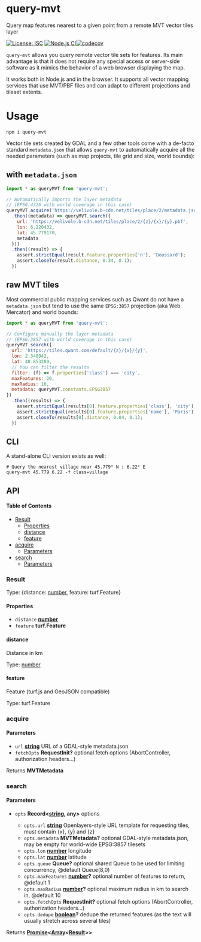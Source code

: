 # query-mvt

Query map features nearest to a given point from a remote MVT vector tiles layer

[![License: ISC](https://img.shields.io/github/license/mmomtchev/query-mvt)](https://github.com/mmomtchev/query-mvt/blob/master/LICENSE)
[![Node.js CI](https://github.com/mmomtchev/query-mvt/actions/workflows/node.js.yml/badge.svg)](https://github.com/mmomtchev/query-mvt/actions/workflows/node.js.yml)[![codecov](https://codecov.io/gh/mmomtchev/query-mvt/branch/main/graph/badge.svg?token=oT28J2XMYB)](https://codecov.io/gh/mmomtchev/query-mvt)

`query-mvt` allows you query remote vector tile sets for features. Its main advantage is that it does not require any special access or server-side software as it mimics the behavior of a web browser displaying the map.

It works both in Node.js and in the browser. It supports all vector mapping services that use MVT/PBF files and can adapt to different projections and tileset extents.

# Usage

```shell
npm i query-mvt
```

Vector tile sets created by GDAL and a few other tools come with a de-facto standard `metadata.json` that allows `query-mvt` to automatically acquire all the needed parameters (such as map projects, tile grid and size, world bounds):

## with `metadata.json`

```js
import * as queryMVT from 'query-mvt';

// Automatically imports the layer metadata
// (EPSG:4326 with world coverage in this case)
queryMVT.acquire('https://velivole.b-cdn.net/tiles/place/2/metadata.json')
  .then((metadata) => queryMVT.search({
    url: 'https://velivole.b-cdn.net/tiles/place/2/{z}/{x}/{y}.pbf',
    lon: 6.220432,
    lat: 45.779170,
    metadata
  }))
  .then((result) => {
    assert.strictEqual(result.feature.properties['n'], 'Doussard');
    assert.closeTo(result.distance, 0.34, 0.1);
  })
```

## raw MVT tiles

Most commercial public mapping services such as Qwant do not have a `metadata.json` but tend to use the same `EPSG:3857` projection (aka Web Mercator) and world bounds:

```js
import * as queryMVT from 'query-mvt';

// Configure manually the layer metadata
// (EPSG:3857 with world coverage in this case)
queryMVT.search({
  url: 'https://tiles.qwant.com/default/{z}/{x}/{y}',
  lon: 2.348942,
  lat: 48.853289,
  // You can filter the results
  filter: (f) => f.properties['class'] === 'city',
  maxFeatures: 20,
  maxRadius: 10,
  metadata: queryMVT.constants.EPSG3857
})
  .then((results) => {
    assert.strictEqual(results[0].feature.properties['class'], 'city');
    assert.strictEqual(results[0].feature.properties['name'], 'Paris');
    assert.closeTo(results[0].distance, 0.04, 0.1);
  })
```

## CLI

A stand-alone CLI version exists as well:

```shell
# Query the nearest village near 45.779° N : 6.22° E
query-mvt 45.779 6.22 -f class=village
```

## API

<!-- Generated by documentation.js. Update this documentation by updating the source code. -->

#### Table of Contents

*   [Result](#result)
    *   [Properties](#properties)
    *   [distance](#distance)
    *   [feature](#feature)
*   [acquire](#acquire)
    *   [Parameters](#parameters)
*   [search](#search)
    *   [Parameters](#parameters-1)

### Result

Type: {distance: [number](https://developer.mozilla.org/docs/Web/JavaScript/Reference/Global_Objects/Number), feature: turf.Feature}

#### Properties

*   `distance` **[number](https://developer.mozilla.org/docs/Web/JavaScript/Reference/Global_Objects/Number)**&#x20;
*   `feature` **turf.Feature**&#x20;

#### distance

Distance in km

Type: [number](https://developer.mozilla.org/docs/Web/JavaScript/Reference/Global_Objects/Number)

#### feature

Feature (turf.js and GeoJSON compatible)

Type: turf.Feature

### acquire

#### Parameters

*   `url` **[string](https://developer.mozilla.org/docs/Web/JavaScript/Reference/Global_Objects/String)** URL of a GDAL-style metadata.json
*   `fetchOpts` **RequestInit?** optional fetch options (AbortController, authorization headers...)

Returns **MVTMetadata**&#x20;

### search

#### Parameters

*   `opts` **Record<[string](https://developer.mozilla.org/docs/Web/JavaScript/Reference/Global_Objects/String), any>** options

    *   `opts.url` **[string](https://developer.mozilla.org/docs/Web/JavaScript/Reference/Global_Objects/String)** Openlayers-style URL template for requesting tiles, must contain {x}, {y} and {z}
    *   `opts.metadata` **MVTMetadata?** optional GDAL-style metadata.json, may be empty for world-wide EPSG:3857 tilesets
    *   `opts.lon` **[number](https://developer.mozilla.org/docs/Web/JavaScript/Reference/Global_Objects/Number)** longitude
    *   `opts.lat` **[number](https://developer.mozilla.org/docs/Web/JavaScript/Reference/Global_Objects/Number)** latitude
    *   `opts.queue` **Queue?** optional shared Queue to be used for limiting concurrency, @default Queue(8,0)
    *   `opts.maxFeatures` **[number](https://developer.mozilla.org/docs/Web/JavaScript/Reference/Global_Objects/Number)?** optional number of features to return, @default 1
    *   `opts.maxRadius` **[number](https://developer.mozilla.org/docs/Web/JavaScript/Reference/Global_Objects/Number)?** optional maximum radius in km to search in, @default 10
    *   `opts.fetchOpts` **RequestInit?** optional fetch options (AbortController, authorization headers...)
    *   `opts.dedupe` **[boolean](https://developer.mozilla.org/docs/Web/JavaScript/Reference/Global_Objects/Boolean)?** dedupe the returned features (as the text will usually stretch across several tiles)

Returns **[Promise](https://developer.mozilla.org/docs/Web/JavaScript/Reference/Global_Objects/Promise)<[Array](https://developer.mozilla.org/docs/Web/JavaScript/Reference/Global_Objects/Array)<[Result](#result)>>**&#x20;
